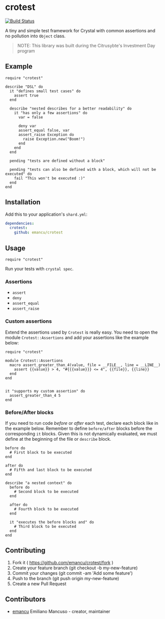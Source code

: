 # crotest
[![Build Status](https://travis-ci.org/emancu/crotest.svg?branch=master)](https://travis-ci.org/emancu/crotest)

A tiny and simple test framework for Crystal with common assertions and no pollution into `Object` class.

> NOTE: This library was built during the Citrusybte's Investment Day program

## Example

```crystal
require "crotest"

describe "DSL" do
  it "defines small test cases" do
    assert true
  end

  describe "nested describes for a better readability" do
    it "has only a few assertions" do
      var = false

      deny var
      assert_equal false, var
      assert_raise Exception do
        raise Exception.new("Boom!")
      end
    end
  end

  pending "tests are defined without a block"

  pending "tests can also be defined with a block, which will not be executed" do
    fail "This won't be executed :)"
  end
end
```

## Installation

Add this to your application's `shard.yml`:

```yaml
dependencies:
  crotest:
    github: emancu/crotest
```

## Usage

```crystal
require "crotest"
```

Run your tests with `crystal spec`.

### Assertions

- `assert`
- `deny`
- `assert_equal`
- `assert_raise`

### Custom assertions

Extend the assertions used by `Crotest` is really easy.
You need to open the module `Crotest::Assertions` and add your assertions like the example below:


```crystal
require "crotest"

module Crotest::Assertions
  macro assert_greater_than_4(value, file = __FILE__, line = __LINE__)
    assert {{value}} > 4, "#{{{value}}} <= 4", {{file}}, {{line}}
  end
end


it "supports my custom assertion" do
  assert_greater_than_4 5
end
```

### Before/After blocks

If you need to run code _before_ or _after_ each test, declare each block like in the example below.
Remember to define `before/after` blocks before the corresponding `it` blocks.
Given this is not dynamically evaluated, we must define at the beginning of the file or `describe` block.

```crystal
before do
  # First block to be executed
end

after do
  # Fifth and last block to be executed
end

describe "a nested context" do
  before do
    # Second block to be executed
  end

  after do
    # Fourth block to be executed
  end

  it "executes the before blocks and" do
    # Third block to be executed
  end
end
```

## Contributing

1. Fork it ( https://github.com/emancu/crotest/fork )
2. Create your feature branch (git checkout -b my-new-feature)
3. Commit your changes (git commit -am 'Add some feature')
4. Push to the branch (git push origin my-new-feature)
5. Create a new Pull Request

## Contributors

- [emancu](https://github.com/emancu) Emiliano Mancuso - creator, maintainer
